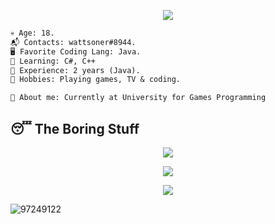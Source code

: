 <img src="" /> 

<p align = "center"><img src = "https://github-widgetbox.vercel.app/api/profile?username=97249122&data=followers,repositories,stars,commits"></p>

```diff 
💀 Age: 18.
📬 Contacts: wattsoner#8944.
🖥️ Favorite Coding Lang: Java.
👾 Learning: C#, C++
💼 Experience: 2 years (Java).
🌳 Hobbies: Playing games, TV & coding.

📜 About me: Currently at University for Games Programming 
```
  


## 😴 The Boring Stuff
<p align = "center"><img src="https://activity-graph.herokuapp.com/graph?username=97249122&theme=material-palenight"></p>

<p align = "center"><img src="https://github-readme-stats.vercel.app/api?username=97249122&show_icons=true&theme=palenight" /></p>

<p align="center"> <img src="https://github-readme-stats.vercel.app/api/top-langs/?username=97249122&layout=compact&theme=palenight" /></p>

<p> <img src="https://komarev.com/ghpvc/?username=97249122&color=blue" alt="97249122" /> </p>
